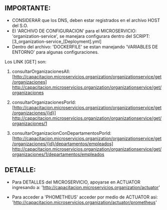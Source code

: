 

IMPORTANTE:
----------
- CONSIDERAR que los DNS, deben estar registrados en el archivo HOST del S.O. 
- El 'ARCHIVO DE CONFIGURACION' para el MICROSERVICIO: 'organization-service', se manejara configurara dentro del SCRIPT: [3_organization-service_[Deployment].yml] 
- Dentro del archivo: 'DOCKERFILE' se estan manejando 'VARIABLES DE ENTORNO' para algunas configuraciones.   

Los LINK [GET] son:

1. consultarOrganizacionesAll: [http://capacitacion.microservicios.organization/organizationservice/get/organizaciones]  
   http://capacitacion.microservicios.organization/organizationservice/get/organizaciones
   
2. consultarOrganizacionesPorId: [http://capacitacion.microservicios.organization/organizationservice/get/organizaciones/{id}]  
   http://capacitacion.microservicios.organization/organizationservice/get/organizaciones/1
                                                                       
3. consultarOrganizacionConDepartamentosPorId: [http://capacitacion.microservicios.organization/organizationservice/get/organizaciones/{id}/departamentos/empleados]  
   http://capacitacion.microservicios.organization/organizationservice/get/organizaciones/1/departamentos/empleados
                                              

DETALLE:
-------
- Para DETALLES del MICROSERVICIO, apoyarse en ACTUATOR ingresando a: 'http://capacitacion.microservicios.organization/actuator'

- Para acceder a 'PHOMETHEUS' acceder por medio de ACTUATOR asi: 'http://capacitacion.microservicios.organization/actuator/prometheus'

